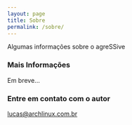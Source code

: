 ```yaml
---
layout: page
title: Sobre
permalink: /sobre/
---
```


Algumas informações sobre o agreSSive

### Mais Informações

Em breve...

### Entre em contato com o autor

[lucas@archlinux.com.br](mailto:lucas@archlinux.com.br)
